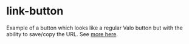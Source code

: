 link-button
==============

Example of a button which looks like a regular Valo button but with the ability to save/copy the URL. See [more here](http://mgorshkov.com/2017/01/02/vaadin-link-button/).